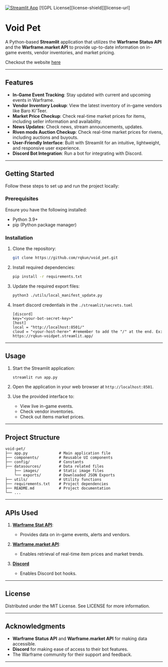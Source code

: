 [![Streamlit App](https://static.streamlit.io/badges/streamlit_badge_black_white.svg)](https://rqkun-voidpet.streamlit.app/)
[![GPL License][license-shield]][license-url]
# Void Pet 

A Python-based **Streamlit** application that utilizes the **Warframe Status API** and the **Warframe.market API** to provide up-to-date information on in-game events, vendor inventories, and market pricing.

Checkout the website [here](https://rqkun-voidpet.streamlit.app/)

---

## Features

- **In-Game Event Tracking**: Stay updated with current and upcoming events in Warframe.
- **Vendor Inventory Lookup**: View the latest inventory of in-game vendors like Baro Ki'Teer.
- **Market Price Checkup**: Check real-time market prices for items, including seller information and availability.
- **News Updates**: Check news, stream announcements, updates.
- **Riven mods Auction Checkup**: Check real-time market prices for rivens, including auctions and buyouts.
- **User-Friendly Interface**: Built with Streamlit for an intuitive, lightweight, and responsive user experience.
- **Discord Bot Integration**: Run a bot for integrating with Discord.

---

## Getting Started

Follow these steps to set up and run the project locally:

### Prerequisites

Ensure you have the following installed:

- Python 3.9+
- pip (Python package manager)

### Installation

1. Clone the repository:

   ```bash
   git clone https://github.com/rqkun/void_pet.git
   ```

2. Install required dependencies:

   ```bash
   pip install -r requirements.txt
   ```

3. Update the required export files:

   ```bash
   python3 ./utils/local_manifest_update.py
   ```

4. Insert discord credentials in the `./streamlit/secrets.toml`
   ```
   [discord]
   key="<your-bot-secret-key>"
   [host]
   local = "http://localhost:8501/"
   cloud = "<your-host-here>" #remember to add the "/" at the end. Ex: https://rqkun-voidpet.streamlit.app/
   ```
---

## Usage

1. Start the Streamlit application:

   ```bash
   streamlit run app.py
   ```

2. Open the application in your web browser at `http://localhost:8501`.

3. Use the provided interface to:
   - View live in-game events.
   - Check vendor inventories.
   - Check out items market prices.

---

## Project Structure

```plaintext
void-pet/
├── app.py              # Main application file
├── components/         # Reusable UI components
├── config/             # Constants
├── datasources/        # Data related files 
    ├── images/         # Static image files
    └── exports/        # Downloaded JSON Exports
├── utils/              # Utility functions
├── requirements.txt    # Project dependencies
├── README.md           # Project documentation
└── ...
```

---

## APIs Used

1. **[Warframe Stat API](https://docs.warframestat.us/)**:
   - Provides data on in-game events, alerts and vendors.

2. **[Warframe.market API](https://warframe.market/api_docs/)**:
   - Enables retrieval of real-time item prices and market trends.

3. **[Discord](https://discord.com/developers/docs/intro)**
   - Enables Discord bot hooks.
---

## License

Distributed under the MIT License. See LICENSE for more information.

---

## Acknowledgments

- **Warframe Status API** and **Warframe.market API** for making data accessible.
- **Discord** for making ease of access to their bot features.
- The Warframe community for their support and feedback.

---
